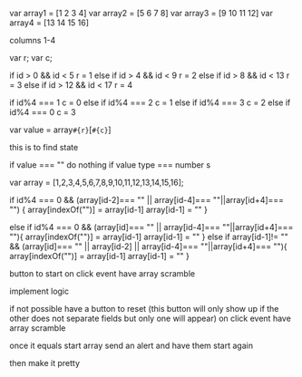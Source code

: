 var array1 = [1   2   3   4]
var array2 = [5   6   7   8]
var array3 = [9   10  11  12]
var array4 = [13  14  15  16]

columns 1-4

var r;
var c;

if      id > 0 && id < 5 r = 1
else if id > 4 && id < 9 r = 2
else if id > 8 && id < 13 r = 3
else if id > 12 && id < 17 r = 4

if      id%4 === 1 c = 0
else if id%4 === 2 c = 1
else if id%4 === 3 c = 2
else if id%4 === 0 c = 3

var value = array`#{r}`[`#{c}`]

this is to find state


if value === "" do nothing
if value type === number s


var array = [1,2,3,4,5,6,7,8,9,10,11,12,13,14,15,16];

if id%4 === 0 && (array[id-2]=== "" || array[id-4]=== ""||array[id+4]=== "") {
  array[indexOf("")] = array[id-1]
  array[id-1] = ""
}

else if id%4 === 0 && (array[id]=== "" || array[id-4]=== ""||array[id+4]=== ""){
    array[indexOf("")] = array[id-1]
    array[id-1] = ""
}
else if array[id-1]!= "" && (array[id]=== "" || array[id-2] || array[id-4]=== ""||array[id+4]=== ""){
    array[indexOf("")] = array[id-1]
    array[id-1] = ""
}


button to start
  on click event have array scramble

implement logic

if not possible have a button to reset
(this button will only show up if the other does not separate fields but only one will appear) on click event have array scramble

once it equals start array send an alert and have them start again


then make it pretty
